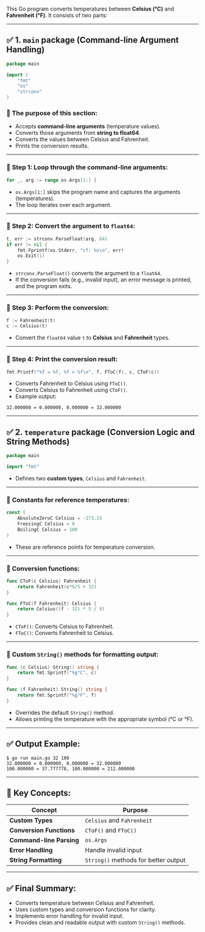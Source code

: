 This Go program converts temperatures between **Celsius (°C)** and **Fahrenheit (°F)**. It consists of two parts:

---

## ✅ **1. `main` package (Command-line Argument Handling)**

```go
package main

import (
	"fmt"
	"os"
	"strconv"
)
```

### 📌 The purpose of this section:
- Accepts **command-line arguments** (temperature values).
- Converts those arguments from **string to float64**.
- Converts the values between Celsius and Fahrenheit.
- Prints the conversion results.

---

### 🎯 **Step 1: Loop through the command-line arguments:**
```go
for _, arg := range os.Args[1:] {
```
- `os.Args[1:]` skips the program name and captures the arguments (temperatures).
- The loop iterates over each argument.

---

### 🎯 **Step 2: Convert the argument to `float64`:**
```go
t, err := strconv.ParseFloat(arg, 64)
if err != nil {
	fmt.Fprintf(os.Stderr, "cf: %v\n", err)
	os.Exit(1)
}
```
- `strconv.ParseFloat()` converts the argument to a `float64`.
- If the conversion fails (e.g., invalid input), an error message is printed, and the program exits.

---

### 🎯 **Step 3: Perform the conversion:**
```go
f := Fahrenheit(t)
c := Celsius(t)
```
- Convert the `float64` value `t` to **Celsius** and **Fahrenheit** types.

---

### 🎯 **Step 4: Print the conversion result:**
```go
fmt.Printf("%f = %f, %f = %f\n", f, FToC(f), c, CToF(c))
```
- Converts Fahrenheit to Celsius using `FToC()`.
- Converts Celsius to Fahrenheit using `CToF()`.
- Example output:
```
32.000000 = 0.000000, 0.000000 = 32.000000
```

---

## ✅ **2. `temperature` package (Conversion Logic and String Methods)**

```go
package main

import "fmt"
```
- Defines two **custom types**, `Celsius` and `Fahrenheit`.

---

### 🎯 **Constants for reference temperatures:**
```go
const (
	AbsoluteZeroC Celsius = -273.15
	FreezingC Celsius = 0
	BoilingC Celsius = 100
)
```
- These are reference points for temperature conversion.

---

### 🎯 **Conversion functions:**
```go
func CToF(c Celsius) Fahrenheit { 
	return Fahrenheit(c*9/5 + 32) 
}

func FToC(f Fahrenheit) Celsius { 
	return Celsius((f - 32) * 5 / 9) 
}
```
- `CToF()`: Converts Celsius to Fahrenheit.
- `FToC()`: Converts Fahrenheit to Celsius.

---

### 🎯 **Custom `String()` methods for formatting output:**
```go
func (c Celsius) String() string { 
	return fmt.Sprintf("%g°C", c) 
}

func (f Fahrenheit) String() string { 
	return fmt.Sprintf("%g°F", f) 
}
```
- Overrides the default `String()` method.
- Allows printing the temperature with the appropriate symbol (°C or °F).

---

## ✅ **Output Example:**
```
$ go run main.go 32 100
32.000000 = 0.000000, 0.000000 = 32.000000
100.000000 = 37.777778, 100.000000 = 212.000000
```

---

## 🎯 **Key Concepts:**
| Concept               | Purpose |
|----------------|---------------------------|
| **Custom Types** | `Celsius` and `Fahrenheit` |
| **Conversion Functions** | `CToF()` and `FToC()` |
| **Command-line Parsing** | `os.Args` |
| **Error Handling** | Handle invalid input |
| **String Formatting** | `String()` methods for better output |

---

## ✅ **Final Summary:**
- Converts temperature between Celsius and Fahrenheit.
- Uses custom types and conversion functions for clarity.
- Implements error handling for invalid input.
- Provides clean and readable output with custom `String()` methods.